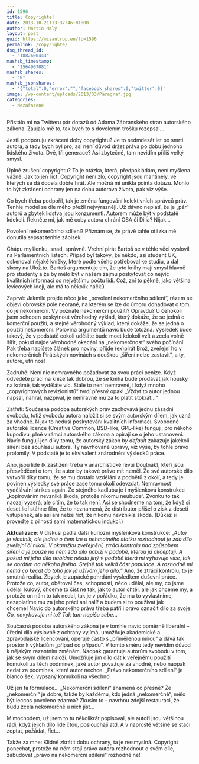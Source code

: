 ```yaml
---
id: 1596
title: Copyrighte!
date: 2013-10-21T13:37:46+01:00
author: Martin Malý
layout: post
guid: https://misantrop.eu/?p=1596
permalink: /copyrighte/
dsq_thread_id:
  - "1882600443"
mashsb_timestamp:
  - "1564907081"
mashsb_shares:
  - "0"
mashsb_jsonshares:
  - '{"total":0,"error":"","facebook_shares":0,"twitter":0}'
image: /wp-content/uploads/2013/03/Paragraf.jpg
categories:
  - Nezařazené
---
```

Přistálo mi na Twitteru pár dotazů od Adama Zábranského stran autorského zákona. Zaujalo mě to, tak bych to s dovolením trošku rozepsal&#8230;

<!--more-->

Jestli podporuju zkrácení doby copyrightu? Je to sedmdesát let po smrti autora, a tady bych byl pro, asi není důvod držet práva po dobu jednoho lidského života. Dvě, tři generace? Asi zbytečné, tam nevidím příliš velký smysl.

Úplné zrušení copyrightu? To je otázka, která, předpokládám, není myšlena vážně. Jak to jen říct: Copyright není zlo, copyright jsou mantinely, ve kterých se dá docela dobře hrát. Ale možná mi unikla pointa dotazu. Mohlo to být zkrácení ochrany jen na dobu autorova života, pak viz výše.

Co bych třeba podpořil, tak je změna fungování kolektivních správců práv. Tenhle model se dle mého přežil nejvýrazněji. Už dávno neplatí, že je &#8222;pár&#8220; autorů a zbytek lidstva jsou konzumenti. Autorem může být v podstatě kdekoli. Řekněte mi, jak mě coby autora chrání OSA či Dilia? Nijak&#8230;

Povolení nekomerčního sdílení? Přiznám se, že právě tahle otázka mě donutila sepsat tenhle zápisek.

Chápu myšlenku, snad, správně. Vrchní pirát Bartoš se v téhle věci vyslovil na Parlamentních listech. Případ byl takový, že někdo, asi student UK, oskenoval nějaké knížky, které podle všeho potřeboval ke studiu, a dal skeny na Ulož.to. Bartoš argumentuje tím, že tyto knihy mají smysl hlavně pro studenty a že by mělo být v našem zájmu poskytovat co nejvíc kvalitních informací co největšímu počtu lidí. Což, zní to pěkně, jako většina levicových idejí, ale má to několik háčků.

Zaprvé: Jakmile projde něco jako &#8222;povolení nekomerčního sdílení&#8220;, rázem se objeví obrovské pole neorané, na kterém se lze do úmoru dohadovat o tom, co je nekomerční. Vy poznáte nekomerční použití? Opravdu? U čehokoli jsem schopen poskytnout věrohodný výklad, který dokáže, že se jedná o komerční použití, a stejně věrohodný výklad, který dokáže, že se jedná o použití nekomerční. Polovina argumentů navíc bude totožná. Výsledek bude takový, že v podstatě cokoli uděláte bude moct kdokoli vzít a zcela volně šířit, pokud najde věrohodné okecání na &#8222;nekomerčnost&#8220; svého počínání. Pak třeba napíšete článek pro noviny, přijde (ex)pirát Brož, zveřejní ho v nekomerčních Pirátských novinách s douškou &#8222;šíření nelze zastavit&#8220;, a ty, autore, utři nos!

Zadruhé: Není nic nemravného požadovat za svou práci peníze. Když odvedete práci na knize tak dobrou, že se kniha bude prodávat jak housky na krámě, tak vyděláte víc. Stále to není nemravné, i když mnoho &#8222;copyrightových revizionistů&#8220; tvrdí přesný opak! &#8222;Vždyť to autor jednou napsal, nahrál, nazpíval, je nemravné mu za to platit stokrát&#8230;&#8220;

Zatřetí: Současná podoba autorských práv zachovává jednu zásadní svobodu, totiž svobodu autora naložit si se svým autorským dílem, jak uzná za vhodné. Nijak to nedusí poskytování kvalitních informací. Svobodné autorské licence (Creative Common, BSD-like, GPL-like) fungují, pro někoho kupodivu, plně v rámci autorského zákona a opírají se o jeho ustanovení. Navíc fungují jen díky tomu, že autorský zákon _by default_ zakazuje jakékoli šíření bez souhlasu autora. Ty navrhované úpravy, viz výše, by tohle právo prolomily. V podstatě je to ekvivalent znárodnění výsledků práce.

Ano, jsou lidé (k zastižení třeba v anarchistické revui Doutnák), kteří jsou přesvědčeni o tom, že autor by takové právo mít neměl. Že své autorské dílo vytvořil díky tomu, že se mu dostalo vzdělání a podnětů z okolí, a tedy je povinen výsledky své práce zase tomu okolí odevzdat. Nemravnost vydělávání strikes again. Ze stejného kadlubu je i myšlenková konstrukce &#8222;kopírováním nevzniká škoda, protože nikomu neubude&#8220;. Zvonku to tak naozaj vyzerá, ale cítím, že to tak není. Asi se shodneme na tom, že když si deset lidí stáhne film, že to neznamená, že distributor přišel o zisk z deseti vstupenek, ale asi ani nelze říct, že nikomu nevznikla škoda. (Důkaz si proveďte z pilnosti sami matematickou indukcí.)

**Aktualizace**: V diskusi padla další kuriozní myšlenková konstrukce: &#8222;_Autor je vlastník, ale jediné o čem lze u nehmotného statku rozhodnout je zda dílo zveřejní či nikoli. V okamžku zveřejnění, ztráci kontrolu nad způsobem šíření a je pouze na něm zda dílo nabízí v podobě, kterou já akceptuji. A pokud mi jeho dílo nabídne někdo jiný v podobě která mi vyhovuje více, tak se obrátim na někoho jiného. Stejně tak velká část populace. A rozhodně mi nemá co kecat do toho jak já užívám jeho dílo._&#8220; Ano, že ztrácí kontrolu, to je smutná realita. Zbytek je zupácké pohrdání výsledkem duševní práce. Protože co, autor, obětoval čas, schopnosti, něco udělal, ale my, co jsme udělali kulový, chceme to číst ne tak, jak to autor chtěl, ale jak chceme my, a protože on nám to tak nedal, tak je v pořádku, že mu to vyvlastníme, nezaplatíme mu za jeho práci ani halíř a budem si to používat jak chceme! Navíc do autorského práva třeba patří i právo označit dílo za svoje. _Co, nevyhovuje mi to? Tak tam napíšu sebe&#8230;_

Současná podoba autorského zákona je v tomhle navíc poměrně liberální &#8211; úřední díla výslovně z ochrany vyjímá, umožňuje akademické a zpravodajské licencování, operuje často s &#8222;přiměřenou mírou&#8220; a dává tak prostor k výkladům &#8222;případ od případu&#8220;. V tomto směru tedy nevidím důvod k nějakým razantním změnám. Naopak garantuje autorům svobodu v tom, jak se svým dílem naloží. Umožňuje jim dílo dát k veřejnému použití komukoli za těch podmínek, jaké autor považuje za vhodné, nebo naopak nedat za podmínek, které autor nechce. &#8222;Právo nekomerčního sdílení&#8220; je bianco šek, vypsaný komukoli na všechno.

Už jen ta formulace&#8230; &#8222;Nekomerční sdílení&#8220; znamená co přesně? Že &#8222;nekomerční&#8220; je dobré, takže by každému, kdo jedná &#8222;nekomerčně&#8220;, mělo být leccos povoleno zdarma? Zkusím to &#8211; navrhnu zdejší restauraci, že budu zcela nekomerčně u nich jíst&#8230;

Mimochodem, už jsem to tu několikrát popisoval, ale autoři jsou většinou rádi, když jejich dílo lidé čtou, poslouchají atd. A v naprosté většině se stačí zeptat, požádat, říct&#8230;

Takže za mne: Klidně zkrátit dobu ochrany, ta je nesmyslná. Copyright ponechat, protože na něm stojí právo autora rozhodnout o svém díle, zabudovat &#8222;právo na nekomerční sdílení&#8220; rozhodně ne!